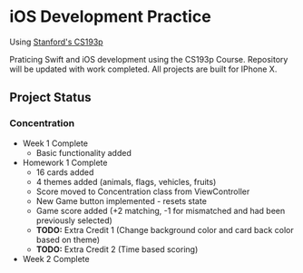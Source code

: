 # iOS Development Practice
 Using [Stanford's CS193p](https://www.youtube.com/playlist?list=PLPA-ayBrweUzGFmkT_W65z64MoGnKRZMq)

Praticing Swift and iOS development using the CS193p Course. Repository will be updated with work completed. All projects are built for IPhone X.

## Project Status
### Concentration
* Week 1 Complete
  * Basic functionality added
* Homework 1 Complete
  * 16 cards added
  * 4 themes added (animals, flags, vehicles, fruits)
  * Score moved to Concentration class from ViewController
  * New Game button implemented - resets state
  * Game score added (+2 matching, -1 for mismatched and had been previously selected)
  * **TODO:** Extra Credit 1 (Change background color and card back color based on theme)
  * **TODO:** Extra Credit 2 (Time based scoring)
* Week 2 Complete